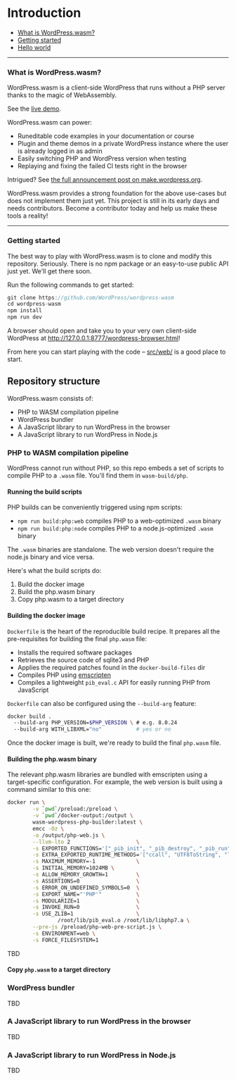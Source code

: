 <!--meta-description
WordPress.wasm is a client-side WordPress that runs without a PHP server thanks to the magic of WebAssembly.
-->

# Introduction

- [What is WordPress.wasm?](#what-is-wordpress-wasm?)
- [Getting started](#getting-started)
- [Hello world](#hello-world)

---

### What is WordPress.wasm?

WordPress.wasm is a client-side WordPress that runs without a PHP server thanks to the magic of WebAssembly.

See the [live demo](https://wasm.wordpress.net/wordpress-browser.html).

WordPress.wasm can power:

* Runeditable code examples in your documentation or course
* Plugin and theme demos in a private WordPress instance where the user is already logged in as admin
* Easily switching PHP and WordPress version when testing
* Replaying and fixing the failed CI tests right in the browser

Intrigued? See [the full announcement post on make.wordpress.org](https://make.wordpress.org/core/2022/09/23/client-side-webassembly-wordpress-with-no-server/).

WordPress.wasm provides a strong foundation for the above use-cases but does not implement them just yet. This project is still in its early days and needs contributors. Become a contributor today and help us make these tools a reality!

---

### Getting started

The best way to play with WordPress.wasm is to clone and modify this repository. Seriously. There is no npm package or an easy-to-use public API just yet. We'll get there soon.

Run the following commands to get started:

```js
git clone https://github.com/WordPress/wordpress-wasm
cd wordpress-wasm
npm install
npm run dev
```

A browser should open and take you to your very own client-side WordPress at http://127.0.0.1:8777/wordpress-browser.html! 

From here you can start playing with the code – [src/web/](https://github.com/WordPress/wordpress-wasm/tree/trunk/src) is a good place to start.

## Repository structure

WordPress.wasm consists of:

* PHP to WASM compilation pipeline
* WordPress bundler
* A JavaScript library to run WordPress in the browser
* A JavaScript library to run WordPress in Node.js

### PHP to WASM compilation pipeline

WordPress cannot run without PHP, so this repo embeds a set of scripts to compile PHP to a `.wasm` file. You'll find them in `wasm-build/php`. 

#### Running the build scripts

PHP builds can be conveniently triggered using npm scripts:

* `npm run build:php:web` compiles PHP to a web-optimized `.wasm` binary
* `npm run build:php:node` compiles PHP to a node.js-optimized `.wasm` binary

The `.wasm` binaries are standalone. The web version doesn't require the node.js binary and vice versa.

Here's what the build scripts do:

1. Build the docker image
2. Build the php.wasm binary
3. Copy php.wasm to a target directory

#### Building the docker image

`Dockerfile` is the heart of the reproducible build recipe. It prepares all the pre-requisites for building the final `php.wasm` file:
 
* Installs the required software packages
* Retrieves the source code of sqlite3 and PHP
* Applies the required patches found in the `docker-build-files` dir
* Compiles PHP using [emscripten](https://emscripten.org/)
* Compiles a lightweight `pib_eval.c` API for easily running PHP from JavaScript

`Dockerfile` can also be configured using the `--build-arg` feature:

```bash
docker build . 
  --build-arg PHP_VERSION=$PHP_VERSION \ # e.g. 8.0.24
  --build-arg WITH_LIBXML="no"           # yes or no
```

Once the docker image is built, we're ready to build the final `php.wasm` file.

#### Building the php.wasm binary

The relevant php.wasm libraries are bundled with emscripten using a target-specific configuration.
For example, the web version is built using a command similar to this one:  

```bash
docker run \
        -v `pwd`/preload:/preload \
        -v `pwd`/docker-output:/output \
        wasm-wordpress-php-builder:latest \
        emcc -Oz \
        -o /output/php-web.js \
        --llvm-lto 2                     \
        -s EXPORTED_FUNCTIONS='["_pib_init", "_pib_destroy", "_pib_run"]' \
        -s EXTRA_EXPORTED_RUNTIME_METHODS='["ccall", "UTF8ToString", "lengthBytesUTF8", "FS", "PROXYFS"]' \
        -s MAXIMUM_MEMORY=-1             \
        -s INITIAL_MEMORY=1024MB \
        -s ALLOW_MEMORY_GROWTH=1         \
        -s ASSERTIONS=0                  \
        -s ERROR_ON_UNDEFINED_SYMBOLS=0  \
        -s EXPORT_NAME="'PHP'"           \
        -s MODULARIZE=1                  \
        -s INVOKE_RUN=0                  \
        -s USE_ZLIB=1                    \
                /root/lib/pib_eval.o /root/lib/libphp7.a \
        --pre-js /preload/php-web-pre-script.js \
        -s ENVIRONMENT=web \
        -s FORCE_FILESYSTEM=1
```

TBD

#### Copy `php.wasm` to a target directory

### WordPress bundler

TBD

### A JavaScript library to run WordPress in the browser

TBD

### A JavaScript library to run WordPress in Node.js

TBD
